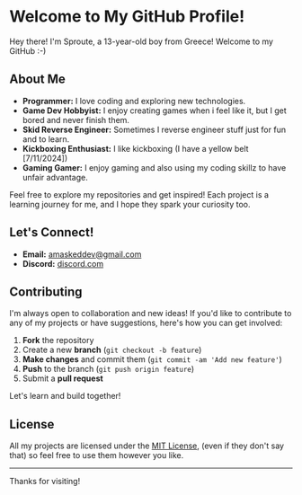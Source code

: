 # Welcome to My GitHub Profile! 

Hey there! I'm Sproute, a 13-year-old boy from Greece! Welcome to my GitHub :-)

## About Me

- **Programmer:** I love coding and exploring new technologies.
- **Game Dev Hobbyist:** I enjoy creating games when i feel like it, but I get bored and never finish them.
- **Skid Reverse Engineer:** Sometimes I reverse engineer stuff just for fun and to learn.
- **Kickboxing Enthusiast:** I like kickboxing (I have a yellow belt [7/11/2024])
- **Gaming Gamer:** I enjoy gaming and also using my coding skillz to have unfair advantage.

Feel free to explore my repositories and get inspired! Each project is a learning journey for me, and I hope they spark your curiosity too.

## Let's Connect!

- **Email:** [amaskeddev@gmail.com](mailto:amaskeddev@gmail.com)
- **Discord:** [discord.com](sproute_rl)

## Contributing

I'm always open to collaboration and new ideas! If you'd like to contribute to any of my projects or have suggestions, here's how you can get involved:

1. **Fork** the repository
2. Create a new **branch** (`git checkout -b feature`)
3. **Make changes** and commit them (`git commit -am 'Add new feature'`)
4. **Push** to the branch (`git push origin feature`)
5. Submit a **pull request**

Let's learn and build together!

## License

All my projects are licensed under the [MIT License](LICENSE), (even if they don't say that) so feel free to use them however you like.

---

Thanks for visiting!
